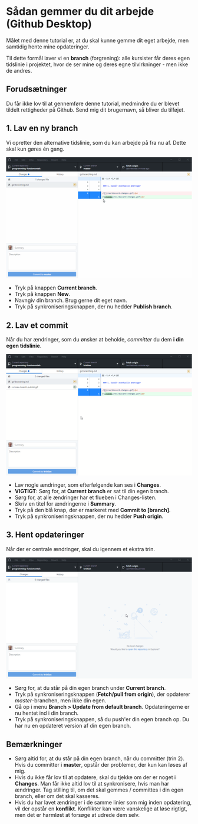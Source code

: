 # Sådan gemmer du dit arbejde (Github Desktop)

Målet med denne tutorial er, at du skal kunne gemme dit eget arbejde, men samtidig hente mine opdateringer.

Til dette formål laver vi en **branch** (forgrening): alle kursister får deres egen tidslinie i projektet, hvor de ser mine og deres egne tilvirkninger - men ikke de andres.

## Forudsætninger

Du får ikke lov til at gennemføre denne tutorial, medmindre du er blevet tildelt rettigheder på Github. Send mig dit brugernavn, så bliver du tilføjet.

## 1. Lav en ny branch

Vi opretter den alternative tidslinie, som du kan arbejde på fra nu af. Dette skal kun gøres én gang.

![new branch](res/new-branch-publish.gif)

- Tryk på knappen **Current branch**.
- Tryk på knappen **New**.
- Navngiv din branch. Brug gerne dit eget navn.
- Tryk på synkroniseringsknappen, der nu hedder **Publish branch**.

## 2. Lav et commit

Når du har ændringer, som du ønsker at beholde, _committer_ du dem **i din egen tidslinie**.

![commit](res/commit.gif)

- Lav nogle ændringer, som efterfølgende kan ses i **Changes**.
- **VIGTIGT**: Sørg for, at **Current branch** er sat til din egen branch.
- Sørg for, at alle ændringer har et flueben i Changes-listen.
- Skriv en titel for ændringerne i **Summary**.
- Tryk på den blå knap, der er markeret med **Commit to [branch]**.
- Tryk på synkroniseringsknappen, der nu hedder **Push origin**.

## 3. Hent opdateringer

Når der er centrale ændringer, skal du igennem et ekstra trin.

![update from default](res/update-from-default.gif)

- Sørg for, at du står på din egen branch under **Current branch**.
- Tryk på synkroniseringsknappen (**Fetch/pull from origin**), der opdaterer _master_-branchen, men ikke din egen.
- Gå op i menu **Branch > Update from default branch**. Opdateringerne er nu hentet ind i din branch.
- Tryk på synkroniseringsknappen, så du push'er din egen branch op. Du har nu en opdateret version af din egen branch.

## Bemærkninger

- Sørg altid for, at du står på din egen branch, når du committer (trin 2). Hvis du committer i **master**, opstår der problemer, der kun kan løses af mig.
- Hvis du ikke får lov til at opdatere, skal du tjekke om der er noget i **Changes**. Man får ikke altid lov til at synkronisere, hvis man har ændringer. Tag stilling til, om det skal gemmes / committes i din egen branch, eller om det skal kasseres.
- Hvis du har lavet ændringer i de samme linier som mig inden opdatering, vil der opstår en **konflikt**. Konflikter kan være vanskelige at løse rigtigt, men det er harmløst at forsøge at udrede dem selv.